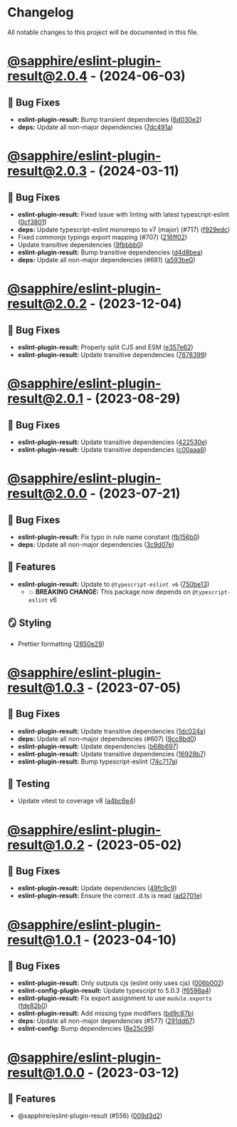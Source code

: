 # Changelog

All notable changes to this project will be documented in this file.

# [@sapphire/eslint-plugin-result@2.0.4](https://github.com/sapphire/eslint-plugin-result/compare/@sapphire/eslint-plugin-result@2.0.3...@sapphire/eslint-plugin-result@2.0.4) - (2024-06-03)

## 🐛 Bug Fixes

- **eslint-plugin-result:** Bump transient dependencies ([6d030e2](https://github.com/sapphire/eslint-plugin-result/commit/6d030e28b6f9b84b309e2729bba0597e7f5898e0))
- **deps:** Update all non-major dependencies ([7dc491a](https://github.com/sapphire/eslint-plugin-result/commit/7dc491a3eebea3bd320fcc73d3b434067646c7df))

# [@sapphire/eslint-plugin-result@2.0.3](https://github.com/sapphiredev/utilities/compare/@sapphire/eslint-plugin-result@2.0.2...@sapphire/eslint-plugin-result@2.0.3) - (2024-03-11)

## 🐛 Bug Fixes

- **eslint-plugin-result:** Fixed issue with linting with latest typescript-eslint ([0cf3801](https://github.com/sapphiredev/utilities/commit/0cf380184b60c2c7a310ec03b3eb25efb49dffda))
- **deps:** Update typescript-eslint monorepo to v7 (major) (#717) ([f929edc](https://github.com/sapphiredev/utilities/commit/f929edc5c951428a3e72e6f37725f27c4b383c54))
- Fixed commonjs typings export mapping (#707) ([216ff02](https://github.com/sapphiredev/utilities/commit/216ff0260d63a9590357f9a5069f1ae2b34eaf5d))
- Update transitive dependencies ([9fbbbb0](https://github.com/sapphiredev/utilities/commit/9fbbbb0252850d270fdaeaae491ed84d0c93cdf6))
- **eslint-plugin-result:** Bump transitive dependencies ([d4d8bea](https://github.com/sapphiredev/utilities/commit/d4d8bea8fb26541f9a94a9d380bd56a537764285))
- **deps:** Update all non-major dependencies (#681) ([a593be0](https://github.com/sapphiredev/utilities/commit/a593be07bc7a5ec4b9690a83bc6fbf223e012729))

# [@sapphire/eslint-plugin-result@2.0.2](https://github.com/sapphiredev/utilities/compare/@sapphire/eslint-plugin-result@2.0.2...@sapphire/eslint-plugin-result@2.0.2) - (2023-12-04)

## 🐛 Bug Fixes

- **eslint-plugin-result:** Properly split CJS and ESM ([e357e62](https://github.com/sapphiredev/utilities/commit/e357e629a3932faf827f423736d793c02a495109))
- **eslint-plugin-result:** Update transitive dependencies ([7878399](https://github.com/sapphiredev/utilities/commit/7878399502917fbb90af1b7c85135b2966dd43b2))

# [@sapphire/eslint-plugin-result@2.0.1](https://github.com/sapphiredev/utilities/compare/@sapphire/eslint-plugin-result@2.0.0...@sapphire/eslint-plugin-result@2.0.1) - (2023-08-29)

## 🐛 Bug Fixes

- **eslint-plugin-result:** Update transitive dependencies ([422530e](https://github.com/sapphiredev/utilities/commit/422530e5fb93a31f0c488c00dc50bdd26dee0799))
- **eslint-plugin-result:** Update transitive dependencies ([c00aaa8](https://github.com/sapphiredev/utilities/commit/c00aaa8d6523d54aed1f7e1b6c36f0910e9866a1))

# [@sapphire/eslint-plugin-result@2.0.0](https://github.com/sapphiredev/utilities/compare/@sapphire/eslint-plugin-result@1.0.3...@sapphire/eslint-plugin-result@2.0.0) - (2023-07-21)

## 🐛 Bug Fixes

- **eslint-plugin-result:** Fix typo in rule name constant ([fb156b0](https://github.com/sapphiredev/utilities/commit/fb156b05fd3e9d7b2a5bf640fd8ec0dede2d0a4a))
- **deps:** Update all non-major dependencies ([3c9d07e](https://github.com/sapphiredev/utilities/commit/3c9d07e34217c2494f160d84cd177fba6ced4ac3))

## 🚀 Features

- **eslint-plugin-result:** Update to `@typescript-eslint v6` ([750be13](https://github.com/sapphiredev/utilities/commit/750be13a307db0395b8cb10c29130182c47b20fd))
  - 💥 **BREAKING CHANGE:** This package now depends on `@typescript-eslint` v6

## 🪞 Styling

- Prettier formatting ([2650e29](https://github.com/sapphiredev/utilities/commit/2650e29fe20fe4e82c0d24ecf93ae583bafdee5b))

# [@sapphire/eslint-plugin-result@1.0.3](https://github.com/sapphiredev/utilities/compare/@sapphire/eslint-plugin-result@1.0.2...@sapphire/eslint-plugin-result@1.0.3) - (2023-07-05)

## 🐛 Bug Fixes

- **eslint-plugin-result:** Update transitive dependencies ([1dc024a](https://github.com/sapphiredev/utilities/commit/1dc024a5462cd110ddfe9ce79648efc30da9e49e))
- **deps:** Update all non-major dependencies (#607) ([9cc8bd0](https://github.com/sapphiredev/utilities/commit/9cc8bd0d4b5d650deab2c913e6c3d713861bae28))
- **eslint-plugin-result:** Update dependencies ([b68b697](https://github.com/sapphiredev/utilities/commit/b68b69790c73a24df581a720f6a13cfd6ff5ff68))
- **eslint-plugin-result:** Update transitive dependencies ([16928b7](https://github.com/sapphiredev/utilities/commit/16928b7d8a35c1a498762b2c74b4d63c6621f341))
- **eslint-plugin-result:** Bump typescript-eslint ([74c717a](https://github.com/sapphiredev/utilities/commit/74c717a2b5884ac58b34f60d60e49ef46d18a6f3))

## 🧪 Testing

- Update vitest to coverage v8 ([a4bc6e4](https://github.com/sapphiredev/utilities/commit/a4bc6e4f24ea60143a150ecc76fda6484f172ab9))

# [@sapphire/eslint-plugin-result@1.0.2](https://github.com/sapphiredev/utilities/compare/@sapphire/eslint-plugin-result@1.0.1...@sapphire/eslint-plugin-result@1.0.2) - (2023-05-02)

## 🐛 Bug Fixes

- **eslint-plugin-result:** Update dependencies ([49fc9c9](https://github.com/sapphiredev/utilities/commit/49fc9c975c22567e74b585651d2a6e62cbb42562))
- **eslint-plugin-result:** Ensure the correct .d.ts is read ([ad2701e](https://github.com/sapphiredev/utilities/commit/ad2701e4154200cb0701993b856aad88a8d4a04f))

# [@sapphire/eslint-plugin-result@1.0.1](https://github.com/sapphiredev/utilities/compare/@sapphire/eslint-plugin-result@1.0.0...@sapphire/eslint-plugin-result@1.0.1) - (2023-04-10)

## 🐛 Bug Fixes

- **eslint-plugin-result:** Only outputs cjs (eslint only uses cjs) ([006b002](https://github.com/sapphiredev/utilities/commit/006b002f69066910e2d7df3f7b00d4ff181b6916))
- **eslint-config-plugin-result:** Update typescript to 5.0.3 ([f6598a4](https://github.com/sapphiredev/utilities/commit/f6598a427a1cfafd36c6ae0cc9c9055e0ce94cc1))
- **eslint-plugin-result:** Fix export assignment to use `module.exports` ([fde82b0](https://github.com/sapphiredev/utilities/commit/fde82b07e55e849e30477fac0dca77a59393a14c))
- **eslint-plugin-result:** Add missing type modifiers ([bd9c87b](https://github.com/sapphiredev/utilities/commit/bd9c87be65b4a7b0bda66df867199ebec70d532a))
- **deps:** Update all non-major dependencies (#577) ([291dd67](https://github.com/sapphiredev/utilities/commit/291dd6783e57d8f075ce566218ba076ef6c4bbbd))
- **eslint-config:** Bump dependencies ([8e25c99](https://github.com/sapphiredev/utilities/commit/8e25c99ab5d9c4e18831e000ab8101a079815f3b))

# [@sapphire/eslint-plugin-result@1.0.0](https://github.com/sapphiredev/utilities/tree/@sapphire/eslint-plugin-result@1.0.0) - (2023-03-12)

## 🚀 Features

- @sapphire/eslint-plugin-result (#556) ([009d3d2](https://github.com/sapphiredev/utilities/commit/009d3d2e3cfa51ac195a0b85a6c9e18cb32b4201))

